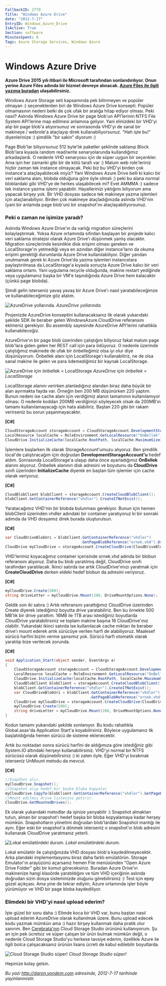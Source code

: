```yaml
---
FallbackID: 2779
Title: "Windows Azure Drive"
date: "2012-7-17"
EntryID: Windows_Azure_Drive
IsActive: True
Section: software
MinutesSpent: 0
Tags: Azure Storage Services, Windows Azure
---
```

# Windows Azure Drive
**Azure Drive 2015 yılı itibari ile Microsoft tarafından
sonlandırılıyor. Onun yerine Azure Files adında bir hizmet devreye
alınacak. [Azure Files ile ilgili yazıma
buradan](http://daron.yondem.com/software/post/Azure_Files_Nedir_Nasil_Kullanilir)
ulaşabilirsiniz.**

Windows Azure Storage seti kapsamında pek bilinmeyen ve popüler olmayan
:) seçeneklerden biri de Windows Azure Drive konsepti. Popüler
olmamasının nedeni belki de çok ufak bir aralığa hitap ediyor olması.
Peki nasıl? Aslında Windows Azure Drive bir page blob'un API'lerinin
NTFS File System API'lerine map edilmesi anlamına geliyor. Yani
elinizdeki bir VHD'yi alıp bir page blob'a atıyorsunuz ve sonrasonda
VHD'yi de sanal bir makineye / webrole'a ataçlayıp direk
kullanabiliyorsunuz. "Hah işte bu!" diyenlerinize :) şimdilik "bir
sakin" diyorum :)

Page Blob'lar biliyorsunuz 512 byte'lık paketler şeklinde saklanıp Block
Blob'lara kıyasla random read/write senaryolarunda kullandığımız
arkadaşlardı. O nedenle VHD senaryosu için de süper uygun bir seçenkler.
Ama işin her zamanki gibi bir de kötü tarafı var :) Malum web
role'leriniz hiçbir zaman tek instance olmayacak. Peki biz bu VHD'yi
birden çok instance'a ataçlayabilecek miyiz? Yani Windows Azure Drive
belli ki kalıcı bir veri saklama alanı, blobda olduğuna göre öyle olmalı
;) peki bu alana normal bloblardaki gibi VHD'ye de herkes ulaşabilecek
mi? Evet AMMMA :) sadece tek instance yazma işlemi yapabilir.
Hayallerinizi yıktığımı biliyorum ama yapacak birşey yok. Bir VHD
dosyası sadece tek makineye yazma işlemleri için ataçlanabiliyor. Birden
çok makineye ataçladığınızda aslında VHD'nin (yani bir anlamda page
blob'un) bir snapshot'ını ataçlayabiliyorsunuz.

### Peki o zaman ne işimize yaradı?

Aslında Windows Azure Drive'ın da varlığı migration süreçlerini
kolaylaştırmak. Yoksa Azure ortamında sıfırdan başlayan bir projede
kalıcı veri saklama stratejisi olarak Azure Drive'ı düşünmek yanlış
olacaktır. Migration süreçlerinde kesinlikle disk erişimi olması gereken
ve LocalStorage'ın yetmediği veya en azından diğer instance'ların da
okuma erişimi gerektiği durumlarda Azure Drive kullanılabiliyor. Diğer
yandan unutmamak gerek ki Azure Drive'da yazma işlemleri instancelara
paylaştırılmasa da LocalStorage'a kıyasla sonuçta Azure Drive kalıcı bir
veri saklama ortamı. Yani uygulama recycle olduğunda, makine restart
yediğinde veya uygulamanız başka bir VM'e taşındığında Azure Drive hem
kalacaktır (çünkü page blobda).

Şimdi gelin isterseniz yavaş yavaş bir Azure Drive'ı nasıl
yaratabileceğimze ve kullanabileceğimize göz atalım.

![AzureDrive
yollarında.](media/Windows_Azure_Drive/clouddrive.png)
*AzureDrive yollarında.*

Projenizde AzureDrive konseptini kullanacaksanız ilk olarak yukarıdaki
şekilde SDK ile beraber gelen WindowsAzure.CloudDrive referansını
eklmeniz gerekiyor. Bu assembly sayesinde AzureDrive API'lerini
rahatlıkla kullanabileceğiz.

AzureDrive'ın bir page blob üzerinden çalıştığını biliyoruz fakat malum
page blob'lara giden gelen her REST call için para ödüyoruz. O nedenle
üzerinde çalıştığımız makinede de ufak bir önbelleğimiz olsa iyi olur
diye düşünüyorum. Önbellek alanı için LocalStorage'ı kullanabiliriz, ne
de olsa sanal makine ile gelen ve para ödemediğimiz bir kaynak
LocalStorage.

![AzureDrive için önbellek =
LocalStorage](media/Windows_Azure_Drive/clouddrive2.png)
*AzureDrive için önbellek = LocalStorage*

LocalStorage alanını verirken planladığınız alandan biraz daha büyük bir
alan ayırmakta fayda var. Örneğin ben 200 MB düşünürken 220 yaptım.
Bunun nedeni ise cache alanı için verdiğimiz alanın tamamının
kullanılamıyor olması. O nedenle koddan 200MB verdiğimizi söyleyecek
olsak da 200MB'ın tamamı kullanılamayacağı için hata alabiliriz. Baştan
220 gibi bir rakam verirseniz bu sorun yaşanmayacaktır.

**[C\#]**
```cs
CloudStorageAccount storageAccount = CloudStorageAccount.DevelopmentStorageAccount;
LocalResource localCache = RoleEnvironment.GetLocalResource("OnBellek");
CloudDrive.InitializeCache(localCache.RootPath, localCache.MaximumSizeInMegabytes);
```

İşlemlere başlarken ilk olarak StorageAccount'umuzu alıyoruz. Ben
şimdilik local'de çalıştıracağım için doğrudan
**DevelopmentStorageAccount'u** hedef aldım. Sonrasında LocalStorage'a
ulaşıp daha önce ayarladığımız **OnBellek** alanını alıyoruz. Önbellek
alanının disk adresini ve boyutunu da **CloudDrive** sınıfı üzerinden
**InitializeCache** diyerek en baştan tüm işlemler için cache olarak
veriyoruz.

**[C\#]**
```cs
CloudBlobClient blobClient = storageAccount.CreateCloudBlobClient();
blobClient.GetContainerReference("vhdler").CreateIfNotExist();
```

Yaratacağımız VHD'nin bir blobda bulunması gerekiyor. Bunun için hemen
blobClient üzerinden vhdler adındaki bir container yaratıyoruz ki bir
sonraki adımda da VHD dosyamız direk burada oluşturulsun.

**[C\#]**
```cs
var CloudDriveBlobUri = blobClient.GetContainerReference("vhdler")
                                  .GetPageBlobReference("ornek.vhd").Uri.ToString();
CloudDrive myCloudDrive = storageAccount.CreateCloudDrive(CloudDriveBlobUri);
```

VHD'lerimiz koyacağımız container içerisinde ornek.vhd adında bir blobun
referansını alıyoruz. Daha bu blob yaratılmış değil, CloudDrive sınıfı
tarafından yaratılacak. İkinci satırda ise artık CloudDrive'ımızı
yaratmak için **CreateCloudDrive** derken eldeki hedef blobun da
adresini veriyoruz.

**[C\#]**
```cs
myCloudDrive.Create(500); 
string driveLetter = myCloudDrive.Mount(200, DriveMountOptions.None);
```

Geldik son iki satıra :) Artık referansını yarattığımız CloudDrive
üzerinden Create diyerek istediğimiz boyutta drive yaratabiliriz. Ben bu
örnekte 500 MB'lık bir drive yarattım. 16MB ile 1TB arası istediğiniz
boyutlarda CloudDrive yaratabilirsiniz ve toplam makine başına 16
CloudDrive'ınız olabilir. Yukarıdaki ikinci satırda ise kullanılacak
cache miktarı ile beraber drive'ı mount ederek artık sürücüye verilen
harfi de alabiliyoruz. Maalesef sürücü harfini bizim verme şansımız yok.
Sürücü harfi otomatik olarak yaratılıp bize verilecek zorunda.

**[C\#]**
```cs
void Application_Start(object sender, EventArgs e)
{
    CloudStorageAccount storageAccount = CloudStorageAccount.DevelopmentStorageAccount;
    LocalResource localCache = RoleEnvironment.GetLocalResource("OnBellek");
    CloudDrive.InitializeCache(localCache.RootPath, localCache.MaximumSizeInMegabytes);
    CloudBlobClient blobClient = storageAccount.CreateCloudBlobClient();
    blobClient.GetContainerReference("vhdler").CreateIfNotExist();
    var CloudDriveBlobUri = blobClient.GetContainerReference("vhdler")
                                      .GetPageBlobReference("ornek.vhd").Uri.ToString();
    CloudDrive myCloudDrive = storageAccount.CreateCloudDrive(CloudDriveBlobUri);
    myCloudDrive.Create(500); 
    string driveLetter = myCloudDrive.Mount(200, DriveMountOptions.None);
}
```

Kodun tamamı yukarıdaki şekilde sonlanıyor. Bu kodu rahatlıkla
Global.asax'da Application Start'a koyabilirsiniz. Böylece uygulamanız
ilk başlatıldığında hemen sürücü de sisteme eklenecektir.

Artık bu noktadan sonra sürücü harfini de aldığımıza göre istediğiniz
gibi System.IO altındaki herşeyi kullanabilirsiniz. VHD'yi normal bir
NTFS sürücüsü olarak düşünebilirsiniz :) ki zaten öyle. Eğer VHD'yi
bırakmak isterseniz UnMount metodu da mevcut.

**[C\#]**
```cs
//SnapShot alır.
myCloudDrive.Snapshot();
//Snapshot alıp hedef bir başka bloba kopyalar
myCloudDrive.CopyTo(blobClient.GetContainerReference("vhdler").GetPageBlobReference("kopya.vhd").Uri);
//Mount edilmiş drive listesini getirir.
CloudDrive.GetMountedDrives();
```

Ek olarak yukarıdaki metodlar da işinize yarıyabilir :) Snapshot
almaktan tutun, alınan bir snapshot'ı hedef başka bir bloba kopyalamaya
kadar herşey mümkün. Snapshotların yönetimi doğrudan blob'lardaki
Snapshot mantığı ile aynı. Eğer eski bir snapshot'a dönmek isterseniz o
snapshot'ın blob adresini kullanarak CloudDrive yaratmanız yeterli.

![Lokal emülatördeki
durum.](media/Windows_Azure_Drive/clouddrive3.png)
*Lokal emülatördeki durum.*

Lokal emülatör ile çalıştığınızda VHD dosyası blob'a kaydedilmeyecektir.
Arka plandaki implementasyonu biraz daha farklı emülatörün. Storage
Emulator'ın arayüzünü açarsanız hemen File menüsünden "Open Azure Drive
Folder" gibi bir komut göreceksiniz. Buradan Azure Drive'ın makinenize
hangi klasörde yaratıldığını ve tüm VHD içeriğinin aslında doğrudan
sizin dosya sisteminizde oluğunu görebilirsiniz :) Test için epey güzel
açıkçası. Ama yine de tekrar ediyim, Azure ortamında işler böyle
yürümüyor ve VHD bir page bloba kaydediliyor.

### Elimdeki bir VHD'yi nasıl upload ederim?

İşte güzel bir soru daha :) Elimde koca bir VHD var, bunu baştan nasıl
upload ederim AzureDrive olarak kullanılmak üzere. Bunu upload edecek
kodu yazmak mümkün ama :) hazır birşey kullanmak daha pratik olur
sanırım. Ben [Cerebrata'nın](http://www.cerebrata.com/) Cloud Storage
Studio ürününü kullanıyorum. Şu an için pek ücretsiz ve süper çalışan
bir ürün bulmak mümkün değil, o nedenle Cloud Storage Studio'yu herkese
tavsiye ederim, özellikle Azure ile ilgili bolca çalışacaksanız ürünün
lisans ücreti de kabul edilebilir boyutlarda.

![Cloud Storage Studio
süper!](media/Windows_Azure_Drive/clouddrive4.png)
*Cloud Storage Studio süper!*

Hepinize kolay gelsin.



*Bu yazi http://daron.yondem.com adresinde, 2012-7-17 tarihinde yayinlanmistir.*
